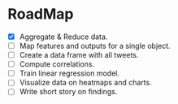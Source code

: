 # RoadMap

- [X] Aggregate & Reduce data.
- [ ] Map features and outputs for a single object.
- [ ] Create a data frame with all tweets.
- [ ] Compute correlations.
- [ ] Train linear regression model.
- [ ] Visualize data on heatmaps and charts.
- [ ] Write short story on findings. 
